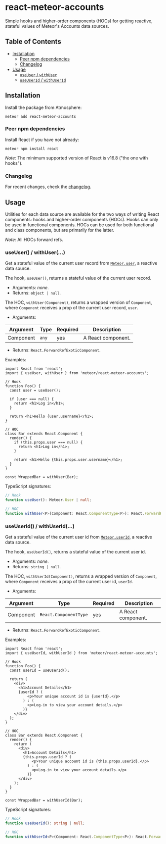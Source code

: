 # react-meteor-accounts

Simple hooks and higher-order components (HOCs) for getting reactive, stateful values of Meteor's Accounts data sources.

## Table of Contents

- [Installation](#installation)
  - [Peer npm dependencies](#peer-npm-dependencies)
  - [Changelog](#changelog)
- [Usage](#usage)
  - [`useUser` / `withUser`](#useuser--withUser)
  - [`useUserId` / `withUserId`](#useuserid--withUserId)

## Installation

Install the package from Atmosphere:

```shell
meteor add react-meteor-accounts
```

### Peer npm dependencies

Install React if you have not already:

```shell
meteor npm install react
```

_Note:_ The minimum supported version of React is v16.8 ("the one with hooks").

### Changelog

For recent changes, check the [changelog](./CHANGELOG.md).

## Usage

Utilities for each data source are available for the two ways of writing React components: hooks and higher-order components (HOCs). Hooks can only be used in functional components. HOCs can be used for both functional and class components, but are primarily for the latter.

_Note:_ All HOCs forward refs.

### useUser() / withUser(...)

Get a stateful value of the current user record from [`Meteor.user`](https://docs.meteor.com/api/accounts.html#Meteor-user), a reactive data source.

The hook, `useUser()`, returns a stateful value of the current user record.

- Arguments: *none*.
- Returns: `object | null`.

The HOC, `withUser(Component)`, returns a wrapped version of `Component`, where `Component` receives a prop of the current user record, `user`.

- Arguments:

| Argument | Type | Required | Description |
| --- | --- | --- | --- |
| Component | `any` | yes | A React component. |

- Returns: `React.ForwardRefExoticComponent`.

Examples:

```tsx
import React from 'react';
import { useUser, withUser } from 'meteor/react-meteor-accounts';

// Hook
function Foo() {
  const user = useUser();

  if (user === null) {
    return <h1>Log in</h1>;
  }

  return <h1>Hello {user.username}</h1>;
}

// HOC
class Bar extends React.Component {
  render() {
    if (this.props.user === null) {
      return <h1>Log in</h1>;
    }

    return <h1>Hello {this.props.user.username}</h1>;
  }
}

const WrappedBar = withUser(Bar);
```

TypeScript signatures:

```ts
// Hook
function useUser(): Meteor.User | null;

// HOC
function withUser<P>(Component: React.ComponentType<P>): React.ForwardRefExoticComponent<React.PropsWithoutRef<P> & React.RefAttributes<unknown>>;
```

### useUserId() / withUserId(...)

Get a stateful value of the current user id from [`Meteor.userId`](https://docs.meteor.com/api/accounts.html#Meteor-userId), a reactive data source.

The hook, `useUserId()`, returns a stateful value of the current user id.

- Arguments: *none*.
- Returns: `string | null`.

The HOC, `withUserId(Component)`, returns a wrapped version of `Component`, where `Component` receives a prop of the current user id, `userId`.

- Arguments:

| Argument | Type | Required | Description |
| --- | --- | --- | --- |
| Component | `React.ComponentType` | yes | A React component. |

- Returns: `React.ForwardRefExoticComponent`.

Examples:

```tsx
import React from 'react';
import { useUserId, withUserId } from 'meteor/react-meteor-accounts';

// Hook
function Foo() {
  const userId = useUserId();

  return (
    <div>
      <h1>Account Details</h1>
      {userId ? (
          <p>Your unique account id is {userId}.</p>
        ) : (
          <p>Log-in to view your account details.</p>
        )}
    </div>
  );
}

// HOC
class Bar extends React.Component {
  render() {
    return (
      <div>
        <h1>Account Details</h1>
        {this.props.userId ? (
            <p>Your unique account id is {this.props.userId}.</p>
          ) : (
            <p>Log-in to view your account details.</p>
          )}
      </div>
    );
  }
}

const WrappedBar = withUserId(Bar);
```

TypeScript signatures:

```ts
// Hook
function useUserId(): string | null;

// HOC
function withUserId<P>(Component: React.ComponentType<P>): React.ForwardRefExoticComponent<React.PropsWithoutRef<P> & React.RefAttributes<unknown>>;
```
